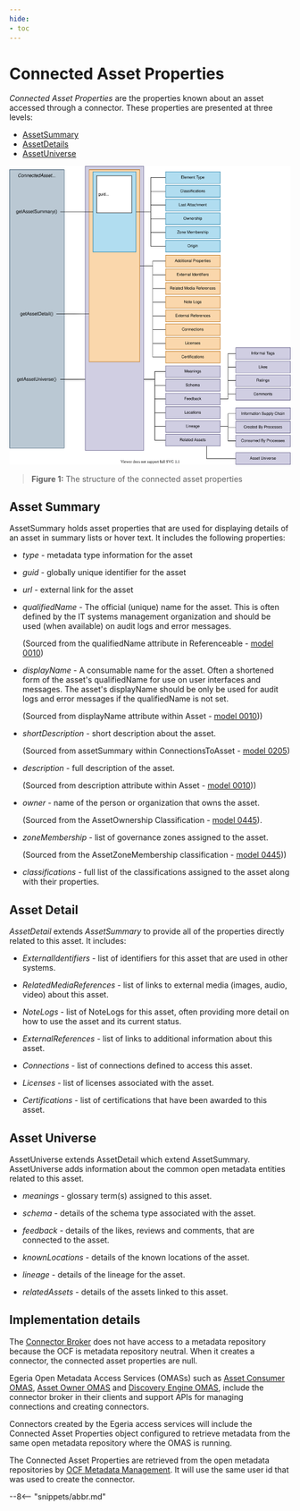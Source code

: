 ```yaml
---
hide:
- toc
---
```


<!-- SPDX-License-Identifier: CC-BY-4.0 -->
<!-- Copyright Contributors to the ODPi Egeria project. -->

# Connected Asset Properties

*Connected Asset Properties* are the properties known about an asset accessed through a connector. These properties are presented at three levels:

- [AssetSummary](#asset-summary)
- [AssetDetails](#asset-detail)
- [AssetUniverse](#asset-universe)

![Figure 1](connected-asset-properties.svg)
> **Figure 1:** The structure of the connected asset properties

## Asset Summary

AssetSummary holds asset properties that are used for displaying details of an asset in summary lists or hover text.  It includes the following properties:

 - *type* - metadata type information for the asset
 - *guid* - globally unique identifier for the asset
 - *url* - external link for the asset
 - *qualifiedName* - The official (unique) name for the asset. This is often defined by the IT systems management organization and should be used (when available) on audit logs and error messages.
    
    (Sourced from the qualifiedName attribute in Referenceable - [model 0010](/egeria-docs/types/0//egeria-docs/types/0/0010-Base-Model))
    
 - *displayName* - A consumable name for the asset.  Often a shortened form of the asset's qualifiedName for use on user interfaces and messages.   The asset's displayName should be only be used for audit logs and error messages if the qualifiedName is not set. 
    
    (Sourced from displayName attribute  within Asset - [model 0010](/egeria-docs/types/0/0010-Base-Model)))
 
 - *shortDescription* - short description about the asset.
    
    (Sourced from assetSummary within ConnectionsToAsset - [model 0205](/egeria-docs/types/2/0205-Connection-Linkage))
 
 - *description* - full description of the asset.
    
    (Sourced from description attribute within Asset - [model 0010](/egeria-docs/types/0/0010-Base-Model)))
 
 - *owner* - name of the person or organization that owns the asset.
    
    (Sourced from the AssetOwnership Classification - [model 0445](/egeria-docs/types/4/0445-Governance-Roles)).
 
 - *zoneMembership* - list of governance zones assigned to the asset.
 
    (Sourced from the AssetZoneMembership classification - [model 0445](/egeria-docs/types/4/0424-Governance-Zones)))
 
 - *classifications* - full list of the classifications assigned to the asset along with their properties.

## Asset Detail

*AssetDetail* extends *AssetSummary* to provide all of the properties directly related to this asset.  It includes:

 * *ExternalIdentifiers* - list of identifiers for this asset that are used in other systems.
 
 * *RelatedMediaReferences* - list of links to external media (images, audio, video) about this asset.
 
 * *NoteLogs* - list of NoteLogs for this asset, often providing more detail on how to use the asset and its current status.
 
 * *ExternalReferences* - list of links to additional information about this asset.
 
 * *Connections* - list of connections defined to access this asset.
 
 * *Licenses* - list of licenses associated with the asset.
 
 * *Certifications* - list of certifications that have been awarded to this asset.

## Asset Universe

AssetUniverse extends AssetDetail which extend AssetSummary.  AssetUniverse adds information about the common open metadata entities related to this asset.

 * *meanings* - glossary term(s) assigned to this asset.
 
 * *schema* - details of the schema type associated with the asset.
 
 * *feedback* - details of the likes, reviews and comments, that are connected to the asset.
 
 * *knownLocations* - details of the known locations of the asset.
 
 * *lineage* - details of the lineage for the asset.
 
 * *relatedAssets* - details of the assets linked to this asset.

## Implementation details

The [Connector Broker](/egeria-docs/concepts/connector-broker) does not have access to a metadata repository because the OCF is metadata repository neutral. When it creates a connector, the connected asset properties are null.

Egeria Open Metadata Access Services (OMASs) such as [Asset Consumer OMAS](/egeria-docs/services/omas/asset-consumer/overview), [Asset Owner OMAS](/egeria-docs/services/omas/asset-owner/overview) and [Discovery Engine OMAS](/egeria-docs/services/omas/discovery-engine/overview),  include the connector broker in their clients and support APIs for managing connections and creating connectors.

Connectors created by the Egeria access services will include the Connected Asset Properties object configured to retrieve metadata from the same open metadata repository where the OMAS is running.

The Connected Asset Properties are retrieved from the open metadata repositories by [OCF Metadata Management](/egeria-docs/services/ocf-metadata-management). It will use the same user id that was used to create the connector.

--8<-- "snippets/abbr.md"